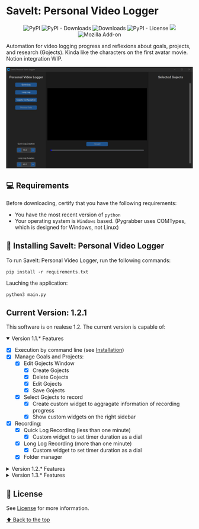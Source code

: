 # SaveIt: Personal Video Logger

<div align="center">

![PyPI](https://img.shields.io/pypi/v/customtkinter)
![PyPI - Downloads](https://img.shields.io/pypi/dm/customtkinter?color=green&label=downloads)
![Downloads](https://static.pepy.tech/personalized-badge/customtkinter?period=total&units=international_system&left_color=grey&right_color=green&left_text=downloads)
![PyPI - License](https://img.shields.io/pypi/l/customtkinter)
![](https://tokei.rs/b1/github/tomschimansky/customtkinter)
![Mozilla Add-on](https://img.shields.io/amo/dw/teste)
</div>

Automation for video logging progress and reflexions about goals, projects, and research (Gojects). Kinda like the characters on the first avatar movie. Notion integration WIP.


<img src="./utils/example.JPG" alt="Main Menu">

## 💻 Requirements

Before downloading, certify that you have the following requirements:
* You have the most recent version of `python`
* Your operating system is `Windows` based. (Pygrabber uses COMTypes, which is designed for Windows, not Linux)

## 🚀 Installing SaveIt: Personal Video Logger

To run SaveIt: Personal Video Logger, run the following commands:

```
pip install -r requirements.txt
```

Lauching the application:

```
python3 main.py
```
## Current Version: 1.2.1

This software is on realese 1.2. The current version is capable of:

<details open>
<summary>Version 1.1.* Features</summary>

- [x] Execution by command line (see [Installation](#🚀-Installing-SaveIt:-Personal-Video-Logger))
- [x] Manage Goals and Projects:
  - [x] Edit Gojects Window
    - [x] Create Gojects
    - [x] Delete Gojects
    - [x] Edit Gojects
    - [x] Save Gojects
  - [X] Select Gojects to record
    - [x] Create custom widget to aggragate information of recording progress
    - [x] Show custom widgets on the right sidebar
- [x] Recording:
  - [x] Quick Log Recording (less than one minute)
    - [x] Custom widget to set timer duration as a dial
  - [x] Long Log Recording (more than one minute)
    - [x] Custom widget to set timer duration as a dial
  - [x] Folder manager 

</details>

<details>
<summary>Version 1.2.* Features</summary>

- [ ] Execution by executable
- [ ] Code optimization:
  - [ ] CRUD functions optimizations of GojectEditWindow class
  - [ ] Reimplementation of top level windows and Gojects widgets with inheretance and abstract classes
- [ ] Gojects:
  - [ ] Add attribute of parent/child goject
  - [ ] Create visual representation of parent/child goject (as a pathway visualizer)
- [ ] Video Player:
  - [ ] Integration with [mindfulness at the computer](https://gitlab.com/mindfulness-at-the-computer/mindfulness-at-the-computer) to play animations
- [ ] Recording:
  - [ ] Add Recording info on the screen while recording and on the saved file
  - [ ] Select devices on the main page
    - [x] Camera
    - [ ] Microphone 
  - [ ] Show recording on the main menu (currently opens up another window)
    - [x] Create progress bar for the whole duration of the log
    - [ ] Create button to stop current log and go to next one
    - [ ] Create button to go to next section of current log
    - [ ] Create button to stop recording
  - [ ] Create sections for each log during recording (not restricted to):
    - [ ] Introduction
    - [ ] Reflexion
    - [ ] Conclusion
- [ ] Log Data Processing
  - [ ] Audio Transcription
  - [ ] Computer Vision Sentiment Analysis
  - [ ] Log Manager Window:
    - [ ] Compile Logs
    - [ ] Compress Logs Compilation
    - [ ] Clean Logs Older Than 6 months
    - [ ] Generate Report with overall sentiment and summary of reflexions
</details>


<details>
<summary>Version 1.3.* Features</summary>

- [ ] Video Player:
  - [ ] Create class to play recording on the main menu:
    - [ ] Select and play older logs
    - [ ] Play any video
- [ ] Notion API integration
  - [ ] Import
  - [ ] Edit and Save

</details>

## 📝 License

See [License](LICENSE) for more information.

[⬆ Back to the top](#SaveIt:-Personal-Video-Logger)<br>

